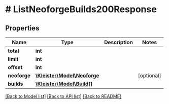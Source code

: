 # # ListNeoforgeBuilds200Response

## Properties

Name | Type | Description | Notes
------------ | ------------- | ------------- | -------------
**total** | **int** |  |
**limit** | **int** |  |
**offset** | **int** |  |
**neoforge** | [**\Kleister\Model\Neoforge**](Neoforge.md) |  | [optional]
**builds** | [**\Kleister\Model\Build[]**](Build.md) |  |

[[Back to Model list]](../../README.md#models) [[Back to API list]](../../README.md#endpoints) [[Back to README]](../../README.md)
